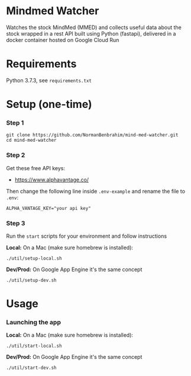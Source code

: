 # Mindmed Watcher

Watches the stock MindMed (MMED) and collects useful data about the stock wrapped in a rest API built using Python (fastapi), delivered in a docker container hosted on Google Cloud Run

# Requirements

Python 3.7.3, see `requirements.txt`

# Setup (one-time)

### Step 1
```
git clone https://github.com/NormanBenbrahim/mind-med-watcher.git
cd mind-med-watcher
```

### Step 2
Get these free API keys:

* https://www.alphavantage.co/

Then change the following line inside `.env-example` and rename the file to `.env`:
```
ALPHA_VANTAGE_KEY="your api key"
```

### Step 3

Run the `start` scripts for your environment and follow instructions

**Local:** On a Mac (make sure homebrew is installed):

```
./util/setup-local.sh
```

**Dev/Prod:** On Google App Engine it's the same concept

```
./util/setup-dev.sh
```

# Usage 

### Launching the app

**Local:** On a Mac (make sure homebrew is installed):

```
./util/start-local.sh
```

**Dev/Prod:** On Google App Engine it's the same concept

```
./util/start-dev.sh
```